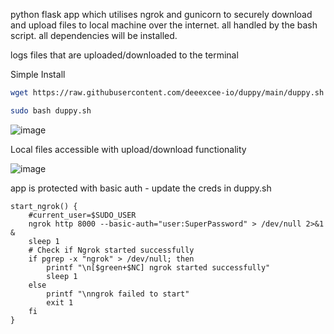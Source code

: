 python flask app which utilises ngrok and gunicorn to securely download and upload files to local machine over the internet. all handled by the bash script. all dependencies will be installed.

logs files that are uploaded/downloaded to the terminal

Simple Install

```bash
wget https://raw.githubusercontent.com/deeexcee-io/duppy/main/duppy.sh

sudo bash duppy.sh
```

![image](https://github.com/deeexcee-io/duppy/assets/130473605/f72e6177-98ce-4487-9a2d-5a0340765644)


Local files accessible with upload/download functionality

![image](https://github.com/deeexcee-io/duppy/assets/130473605/7350310a-6e14-42a1-a4af-171e32bbb978)

app is protected with basic auth - update the creds in duppy.sh

```
start_ngrok() {
    #current_user=$SUDO_USER
    ngrok http 8000 --basic-auth="user:SuperPassword" > /dev/null 2>&1 &
    sleep 1
    # Check if Ngrok started successfully
    if pgrep -x "ngrok" > /dev/null; then
        printf "\n[$green+$NC] ngrok started successfully"
        sleep 1
    else
        printf "\nngrok failed to start"
        exit 1
    fi
}
```

